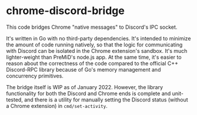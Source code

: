 # chrome-discord-bridge

This code bridges Chrome "native messages" to Discord's IPC socket.

It's written in Go with no third-party dependencies.   It's intended to minimize the amount of code running natively, so that the logic for communicating with Discord can be isolated in the Chrome extension's sandbox.  It's much lighter-weight than PreMiD's node.js app.  At the same time, it's easier to reason about the correctness of the code compared to the official C++ Discord-RPC library because of Go's memory management and concurrency primitives.

The bridge itself is WIP as of January 2022.  However, the library functionality for both the Discord and Chrome ends is complete and unit-tested, and there is a utility for manually setting the Discord status (without a Chrome extension) in `cmd/set-activity`.